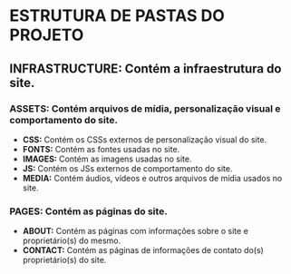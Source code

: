 # **ESTRUTURA DE PASTAS DO PROJETO**

## **INFRASTRUCTURE:** Contém a infraestrutura do site.

### **ASSETS:** Contém arquivos de mídia, personalização visual e comportamento do site.

- **CSS:** Contém os CSSs externos de personalização visual do site.
- **FONTS:** Contém as fontes usadas no site.
- **IMAGES:** Contém as imagens usadas no site.
- **JS:** Contém os JSs externos de comportamento do site.
- **MEDIA:** Contém áudios, vídeos e outros arquivos de mídia usados no site.

### **PAGES:** Contém as páginas do site.

- **ABOUT:** Contém as páginas com informações sobre o site e proprietário(s) do mesmo.
- **CONTACT:** Contém as páginas de informações de contato do(s) proprietário(s) do site.